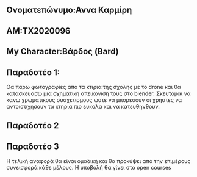 ## Ονοματεπώνυμο:Αννα Καρμίρη
## ΑΜ:ΤΧ2020096
## My Character:Βάρδος (Bard)

## Παραδοτέο 1: 
Θα παρω φωτογραφίες απο τα κτιρια της σχολης με το drone και θα κατασκευασω μια σχηματικη απεικονιση τους στο blender. Σκευτομαι να κανω χρωματικους συσχετισμους ωστε να μπορεσουν οι χρηστες να αντοιστιχησουν τα κτηρια πιο ευκολα και να κατευθηνθουν. 


## Παραδοτέο 2


## Παραδοτέο 3


Η τελική αναφορά θα είναι ομαδική και θα προκύψει από την επιμέρους συνεισφορά κάθε μέλους. Η υποβολή θα γίνει στο open courses
